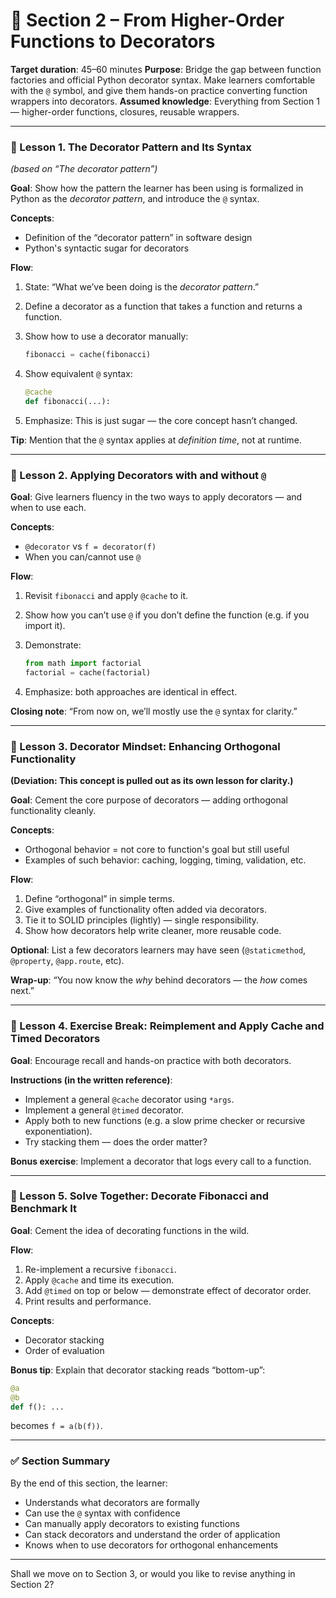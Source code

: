 # 🧱 Section 2 – From Higher-Order Functions to Decorators

**Target duration**: 45–60 minutes
**Purpose**: Bridge the gap between function factories and official Python decorator syntax. Make learners comfortable with the `@` symbol, and give them hands-on practice converting function wrappers into decorators.
**Assumed knowledge**: Everything from Section 1 — higher-order functions, closures, reusable wrappers.

---

### 🎥 Lesson 1. The Decorator Pattern and Its Syntax

*(based on “The decorator pattern”)*

**Goal**: Show how the pattern the learner has been using is formalized in Python as the *decorator pattern*, and introduce the `@` syntax.

**Concepts**:

* Definition of the “decorator pattern” in software design
* Python's syntactic sugar for decorators

**Flow**:

1. State: “What we’ve been doing is the *decorator pattern*.”
2. Define a decorator as a function that takes a function and returns a function.
3. Show how to use a decorator manually:

   ```python
   fibonacci = cache(fibonacci)
   ```
4. Show equivalent `@` syntax:

   ```python
   @cache
   def fibonacci(...):
   ```
5. Emphasize: This is just sugar — the core concept hasn’t changed.

**Tip**: Mention that the `@` syntax applies at *definition time*, not at runtime.

---

### 🎥 Lesson 2. Applying Decorators with and without `@`

**Goal**: Give learners fluency in the two ways to apply decorators — and when to use each.

**Concepts**:

* `@decorator` vs `f = decorator(f)`
* When you can/cannot use `@`

**Flow**:

1. Revisit `fibonacci` and apply `@cache` to it.
2. Show how you can’t use `@` if you don’t define the function (e.g. if you import it).
3. Demonstrate:

   ```python
   from math import factorial
   factorial = cache(factorial)
   ```
4. Emphasize: both approaches are identical in effect.

**Closing note**: “From now on, we’ll mostly use the `@` syntax for clarity.”

---

### 🎥 Lesson 3. Decorator Mindset: Enhancing Orthogonal Functionality

**(Deviation: This concept is pulled out as its own lesson for clarity.)**

**Goal**: Cement the core purpose of decorators — adding orthogonal functionality cleanly.

**Concepts**:

* Orthogonal behavior = not core to function's goal but still useful
* Examples of such behavior: caching, logging, timing, validation, etc.

**Flow**:

1. Define “orthogonal” in simple terms.
2. Give examples of functionality often added via decorators.
3. Tie it to SOLID principles (lightly) — single responsibility.
4. Show how decorators help write cleaner, more reusable code.

**Optional**: List a few decorators learners may have seen (`@staticmethod`, `@property`, `@app.route`, etc).

**Wrap-up**: “You now know the *why* behind decorators — the *how* comes next.”

---

### 📘 Lesson 4. Exercise Break: Reimplement and Apply Cache and Timed Decorators

**Goal**: Encourage recall and hands-on practice with both decorators.

**Instructions (in the written reference)**:

* Implement a general `@cache` decorator using `*args`.
* Implement a general `@timed` decorator.
* Apply both to new functions (e.g. a slow prime checker or recursive exponentiation).
* Try stacking them — does the order matter?

**Bonus exercise**: Implement a decorator that logs every call to a function.

---

### 🎥 Lesson 5. Solve Together: Decorate Fibonacci and Benchmark It

**Goal**: Cement the idea of decorating functions in the wild.

**Flow**:

1. Re-implement a recursive `fibonacci`.
2. Apply `@cache` and time its execution.
3. Add `@timed` on top or below — demonstrate effect of decorator order.
4. Print results and performance.

**Concepts**:

* Decorator stacking
* Order of evaluation

**Bonus tip**: Explain that decorator stacking reads “bottom-up”:

```python
@a
@b
def f(): ...
```

becomes `f = a(b(f))`.

---

### ✅ Section Summary

By the end of this section, the learner:

* Understands what decorators are formally
* Can use the `@` syntax with confidence
* Can manually apply decorators to existing functions
* Can stack decorators and understand the order of application
* Knows when to use decorators for orthogonal enhancements

---

Shall we move on to Section 3, or would you like to revise anything in Section 2?
